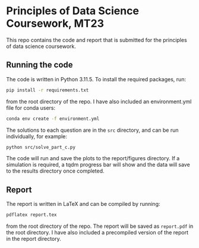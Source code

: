 # Principles of Data Science Coursework, MT23

This repo contains the code and report that is submitted for the principles of data science coursework.

## Running the code
The code is written in Python 3.11.5. To install the required packages, run:
```bash
pip install -r requirements.txt
```
from the root directory of the repo. I have also included an environment.yml file for conda users:
```bash
conda env create -f environment.yml
```

The solutions to each question are in the `src` directory, and can be run individually, for example:
```bash
python src/solve_part_c.py
```
The code will run and save the plots to the report/figures directory.
If a simulation is required, a tqdm progress bar will show and the data will save to the results directory once completed.

## Report
The report is written in LaTeX and can be compiled by running:
```bash
pdflatex report.tex
```
from the root directory of the repo. The report will be saved as `report.pdf` in the root directory.
I have also included a precompiled version of the report in the report directory.